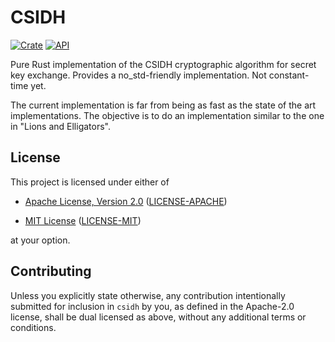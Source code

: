 # CSIDH

[![Crate](https://img.shields.io/crates/v/csidh.svg)](https://crates.io/crates/csidh)
[![API](https://docs.rs/csidh/badge.svg)](https://docs.rs/csidh)

Pure Rust implementation of the CSIDH cryptographic algorithm for secret key exchange.
Provides a no_std-friendly implementation. Not constant-time yet.

The current implementation is far from being as fast as the state of the art implementations.
The objective is to do an implementation similar to the one in "Lions and Elligators".

## License

This project is licensed under either of

* [Apache License, Version 2.0](https://www.apache.org/licenses/LICENSE-2.0)
  ([LICENSE-APACHE](https://github.com/TitouanReal/csidh/blob/HEAD/LICENSE-APACHE))

* [MIT License](https://opensource.org/licenses/MIT)
  ([LICENSE-MIT](https://github.com/TitouanReal/csidh/blob/HEAD/LICENSE-MIT))

at your option.

## Contributing

Unless you explicitly state otherwise, any contribution intentionally submitted
for inclusion in `csidh` by you, as defined in the Apache-2.0 license, shall be
dual licensed as above, without any additional terms or conditions.
